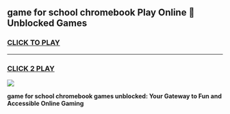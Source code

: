 
## game for school chromebook Play Online 👋 Unblocked Games
<h3>
<a href="https://news.freeplayer.one?title=game_for_school_chromebook&ref=17GH">CLICK TO PLAY</a></h3>
<hr>

<h3>
<a href="https://news.freeplayer.one?title=game_for_school_chromebook&ref=17GH">CLICK 2 PLAY</a>
  
</h3>

<a href="https://news.freeplayer.one?title=game_for_school_chromebook&ref=17GH/"><img src="https://clearcache.store/games.png"></a>


**game for school chromebook games unblocked: Your Gateway to Fun and Accessible Online Gaming**

